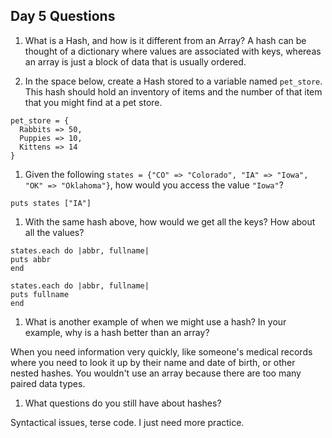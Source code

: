 ## Day 5 Questions

1. What is a Hash, and how is it different from an Array?
A hash can be thought of a dictionary where values are associated with keys, whereas an array is just a block of data that is usually ordered.  

1. In the space below, create a Hash stored to a variable named `pet_store`.  This hash should hold an inventory of items and the number of that item that you might find at a pet store.
```
pet_store = {
  Rabbits => 50,
  Puppies => 10,
  Kittens => 14
}

```

1. Given the following `states = {"CO" => "Colorado", "IA" => "Iowa", "OK" => "Oklahoma"}`, how would you access the value `"Iowa"`?
```
puts states ["IA"]

```

1. With the same hash above, how would we get all the keys?  How about all the values?
```
states.each do |abbr, fullname|
puts abbr
end

states.each do |abbr, fullname|
puts fullname
end

```



1. What is another example of when we might use a hash?  In your example, why is a hash better than an array?

When you need information very quickly, like someone's medical records where you need to look it up by their name and date of birth, or other nested hashes.  You wouldn't use an array because there are too many paired data types.

1. What questions do you still have about hashes?

Syntactical issues, terse code. I just need more practice.
